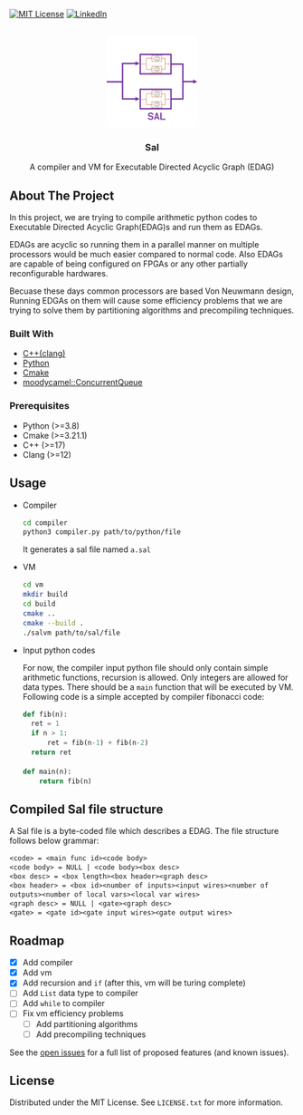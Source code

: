 <div id="top"></div>
<!--
*** Thanks for checking out the Best-README-Template. If you have a suggestion
*** that would make this better, please fork the repo and create a pull request
*** or simply open an issue with the tag "enhancement".
*** Don't forget to give the project a star!
*** Thanks again! Now go create something AMAZING! :D
-->



<!-- PROJECT SHIELDS -->
<!--
*** I'm using markdown "reference style" links for readability.
*** Reference links are enclosed in brackets [ ] instead of parentheses ( ).
*** See the bottom of this document for the declaration of the reference variables
*** for contributors-url, forks-url, etc. This is an optional, concise syntax you may use.
*** https://www.markdownguide.org/basic-syntax/#reference-style-links
-->
[![MIT License][license-shield]][license-url]
[![LinkedIn][linkedin-shield]][linkedin-url]



<!-- PROJECT LOGO -->
<br />
<div align="center">
  <a href="https://github.com/amsen20/Sal">
    <img src="images/SAL.png" alt="Logo" width="160" height="160">
  </a>

  <h3 align="center">Sal</h3>

  <p align="center">
    A compiler and VM for Executable Directed Acyclic Graph (EDAG)
  </p>
</div>

<!-- ABOUT THE PROJECT -->
## About The Project

In this project, we are trying to compile arithmetic python codes to Executable Directed Acyclic Graph(EDAG)s and run them as EDAGs.

EDAGs are acyclic so running them in a parallel manner on multiple processors would be much easier compared to normal code.
Also EDAGs are capable of being configured on FPGAs or any other partially reconfigurable hardwares.

Becuase these days common processors are based Von Neuwmann design, Running EDGAs on them will cause some efficiency problems that we are trying
to solve them by partitioning algorithms and precompiling techniques.

### Built With

* [C++(clang)](https://clang.llvm.org/)
* [Python](https://www.python.org/)
* [Cmake](https://cmake.org/)
* [moodycamel::ConcurrentQueue](https://github.com/cameron314/concurrentqueue)

### Prerequisites

* Python (>=3.8)
* Cmake (>=3.21.1)
* C++ (>=17)
* Clang (>=12)

## Usage

* Compiler
  ```sh
  cd compiler
  python3 compiler.py path/to/python/file
  ```
  It generates a sal file named `a.sal`
* VM
  ```sh
  cd vm
  mkdir build
  cd build
  cmake ..
  cmake --build .
  ./salvm path/to/sal/file
  ```
* Input python codes

  For now, the compiler input python file should only contain simple arithmetic functions, recursion is allowed.
  Only integers are allowed for data types.
  There should be a `main` function that will be executed by VM.
  Following code is a simple accepted by compiler fibonacci code:
  ``` python
  def fib(n):
    ret = 1
    if n > 1:
        ret = fib(n-1) + fib(n-2)
    return ret
    
  def main(n):
      return fib(n)
  ```

## Compiled Sal file structure

A Sal file is a byte-coded file which describes a EDAG. The file structure follows below grammar:
```
<code> = <main func id><code body>
<code body> = NULL | <code body><box desc>
<box desc> = <box length><box header><graph desc>
<box header> = <box id><number of inputs><input wires><number of outputs><number of local vars><local var wires>
<graph desc> = NULL | <gate><graph desc>
<gate> = <gate id><gate input wires><gate output wires>
```

## Roadmap

- [x] Add compiler
- [x] Add vm
- [x] Add recursion and `if` (after this, vm will be turing complete)
- [ ] Add `List` data type to compiler
- [ ] Add `while` to compiler
- [ ] Fix vm efficiency problems
    - [ ] Add partitioning algorithms
    - [ ] Add precompiling techniques

See the [open issues](https://github.com/othneildrew/Best-README-Template/issues) for a full list of proposed features (and known issues).


## License

Distributed under the MIT License. See `LICENSE.txt` for more information.


<!-- MARKDOWN LINKS & IMAGES -->
<!-- https://www.markdownguide.org/basic-syntax/#reference-style-links -->
[contributors-shield]: https://img.shields.io/github/contributors/othneildrew/Best-README-Template.svg?style=for-the-badge
[contributors-url]: https://github.com/othneildrew/Best-README-Template/graphs/contributors
[forks-shield]: https://img.shields.io/github/forks/othneildrew/Best-README-Template.svg?style=for-the-badge
[forks-url]: https://github.com/othneildrew/Best-README-Template/network/members
[stars-shield]: https://img.shields.io/github/stars/othneildrew/Best-README-Template.svg?style=for-the-badge
[stars-url]: https://github.com/othneildrew/Best-README-Template/stargazers
[issues-shield]: https://img.shields.io/github/issues/othneildrew/Best-README-Template.svg?style=for-the-badge
[issues-url]: https://github.com/othneildrew/Best-README-Template/issues
[license-shield]: https://img.shields.io/github/license/othneildrew/Best-README-Template.svg?style=for-the-badge
[license-url]: https://github.com/amsen20/Sal/blob/main/LICENSE.txt
[linkedin-shield]: https://img.shields.io/badge/-LinkedIn-black.svg?style=for-the-badge&logo=linkedin&colorB=555
[linkedin-url]: https://www.linkedin.com/in/amirhossein-pashaee-a53a44b0/
[product-screenshot]: images/screenshot.png
